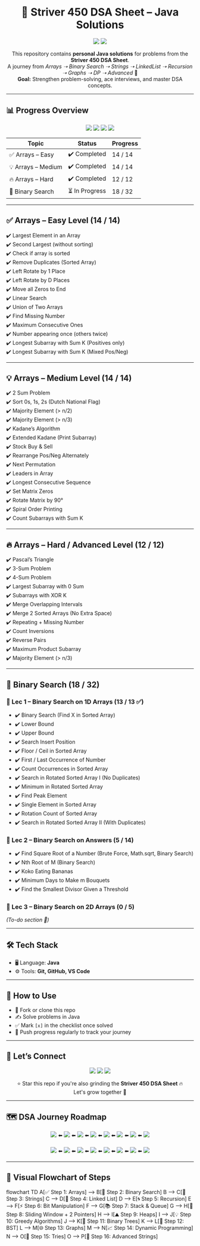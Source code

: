 <h1 align="center">🚀 Striver 450 DSA Sheet – Java Solutions</h1>
<p align="center">
  <img src="https://img.shields.io/badge/Binary%20Search-18%2F32-yellow?style=for-the-badge" />
  <img src="https://img.shields.io/badge/Arrays-40%2F40-brightgreen?style=for-the-badge" />
</p>
<p align="center">
This repository contains <b>personal Java solutions</b> for problems from the <b>Striver 450 DSA Sheet</b>.<br>
A journey from <i>Arrays ➝ Binary Search ➝ Strings ➝ LinkedList ➝ Recursion ➝ Graphs ➝ DP ➝ Advanced</i> 🚀 <br>
<b>Goal:</b> Strengthen problem-solving, ace interviews, and master DSA concepts.
</p>

---

## 📊 Progress Overview  
<p align="center">
  <img src="https://img.shields.io/badge/Arrays%20Easy-100%25-brightgreen?style=for-the-badge" />
  <img src="https://img.shields.io/badge/Arrays%20Medium-100%25-brightgreen?style=for-the-badge" />
  <img src="https://img.shields.io/badge/Arrays%20Hard-100%25-brightgreen?style=for-the-badge" />
  <img src="https://img.shields.io/badge/Binary%20Search-56%25-yellow?style=for-the-badge" />
</p>

| Topic                 | Status         | Progress  |
|-----------------------|----------------|-----------|
| ✅ Arrays – Easy      | ✔️ Completed   | 14 / 14   |
| 💡 Arrays – Medium    | ✔️ Completed   | 14 / 14   |
| 🔥 Arrays – Hard      | ✔️ Completed   | 12 / 12   |
| 🎯 Binary Search      | ⏳ In Progress | 18 / 32   |

---

## ✅ Arrays – Easy Level (14 / 14)  
✔️ Largest Element in an Array  
✔️ Second Largest (without sorting)  
✔️ Check if array is sorted  
✔️ Remove Duplicates (Sorted Array)  
✔️ Left Rotate by 1 Place  
✔️ Left Rotate by D Places  
✔️ Move all Zeros to End  
✔️ Linear Search  
✔️ Union of Two Arrays  
✔️ Find Missing Number  
✔️ Maximum Consecutive Ones  
✔️ Number appearing once (others twice)  
✔️ Longest Subarray with Sum K (Positives only)  
✔️ Longest Subarray with Sum K (Mixed Pos/Neg)  

---

## 💡 Arrays – Medium Level (14 / 14)  
✔️ 2 Sum Problem  
✔️ Sort 0s, 1s, 2s (Dutch National Flag)  
✔️ Majority Element (> n/2)  
✔️ Majority Element (> n/3)  
✔️ Kadane’s Algorithm  
✔️ Extended Kadane (Print Subarray)  
✔️ Stock Buy & Sell  
✔️ Rearrange Pos/Neg Alternately  
✔️ Next Permutation  
✔️ Leaders in Array  
✔️ Longest Consecutive Sequence  
✔️ Set Matrix Zeros  
✔️ Rotate Matrix by 90°  
✔️ Spiral Order Printing  
✔️ Count Subarrays with Sum K  

---

## 🔥 Arrays – Hard / Advanced Level (12 / 12)  
✔️ Pascal’s Triangle  
✔️ 3-Sum Problem  
✔️ 4-Sum Problem  
✔️ Largest Subarray with 0 Sum  
✔️ Subarrays with XOR K  
✔️ Merge Overlapping Intervals  
✔️ Merge 2 Sorted Arrays (No Extra Space)  
✔️ Repeating + Missing Number  
✔️ Count Inversions  
✔️ Reverse Pairs  
✔️ Maximum Product Subarray  
✔️ Majority Element (> n/3)  

---

## 🎯 Binary Search (18 / 32)  

### 📌 Lec 1 – Binary Search on 1D Arrays (13 / 13 ✅)  
- ✔️ Binary Search (Find X in Sorted Array)  
- ✔️ Lower Bound  
- ✔️ Upper Bound  
- ✔️ Search Insert Position  
- ✔️ Floor / Ceil in Sorted Array  
- ✔️ First / Last Occurrence of Number  
- ✔️ Count Occurrences in Sorted Array  
- ✔️ Search in Rotated Sorted Array I (No Duplicates)  
- ✔️ Minimum in Rotated Sorted Array  
- ✔️ Find Peak Element  
- ✔️ Single Element in Sorted Array  
- ✔️ Rotation Count of Sorted Array  
- ✔️ Search in Rotated Sorted Array II (With Duplicates)  

### 📌 Lec 2 – Binary Search on Answers (5 / 14)  
- ✔️ Find Square Root of a Number (Brute Force, Math.sqrt, Binary Search)  
- ✔️ Nth Root of M (Binary Search)  
- ✔️ Koko Eating Bananas  
- ✔️ Minimum Days to Make m Bouquets
- ✔️ Find the Smallest Divisor Given a Threshold

### 📌 Lec 3 – Binary Search on 2D Arrays (0 / 5)  
*(To-do section 🚧)*

---

## 🛠 Tech Stack  
- 🖥️ Language: **Java**
- ⚙️ Tools: **Git, GitHub, VS Code**

---

## 🔄 How to Use  
- 🍴 Fork or clone this repo  
- ✍️ Solve problems in Java  
- ✅ Mark `[x]` in the checklist once solved  
- 🔄 Push progress regularly to track your journey  

---

## 🙌 Let’s Connect  
<p align="center">
<a href="https://github.com/piratesofsi"><img src="https://img.shields.io/badge/GitHub-181717.svg?&style=for-the-badge&logo=github&logoColor=white" /></a>
<a href="https://www.linkedin.com/in/YOUR_LINKEDIN/"><img src="https://img.shields.io/badge/LinkedIn-0077B5.svg?&style=for-the-badge&logo=linkedin&logoColor=white" /></a>
<a href="mailto:musabshaikh242@gmail.com"><img src="https://img.shields.io/badge/Gmail-D14836.svg?&style=for-the-badge&logo=gmail&logoColor=white" /></a>
</p>
<p align="center">⭐ Star this repo if you're also grinding the <b>Striver 450 DSA Sheet</b> 🔥<br>Let's grow together 🚀</p>

---

## 🗺️ DSA Journey Roadmap  
<p align="center">
  <img src="https://img.shields.io/badge/✅%20Step%201:%20Arrays-Completed-brightgreen?style=for-the-badge" />
  ⬅️
  <img src="https://img.shields.io/badge/🎯%20Step%202:%20Binary%20Search-In%20Progress-yellow?style=for-the-badge" />
  ⬅️
  <img src="https://img.shields.io/badge/🔡%20Step%203:%20Strings-Next%20Up-blue?style=for-the-badge" />
  ⬅️
  <img src="https://img.shields.io/badge/🔗%20Step%204:%20Linked%20List-Future-lightgrey?style=for-the-badge" />
  ⬅️
  <img src="https://img.shields.io/badge/🌀%20Step%205:%20Recursion-Future-lightgrey?style=for-the-badge" />
  ⬅️
  <img src="https://img.shields.io/badge/⚡%20Step%206:%20Bit%20Manipulation-Future-lightgrey?style=for-the-badge" />
  ⬅️
  <img src="https://img.shields.io/badge/📚%20Step%207:%20Stack%20%26%20Queue-Future-lightgrey?style=for-the-badge" />
  ⬅️
  <img src="https://img.shields.io/badge/🎯%20Step%208:%20Sliding%20Window%20+%202%20Pointers-Future-lightgrey?style=for-the-badge" />
  <br><br>
  <img src="https://img.shields.io/badge/⛰️%20Step%209:%20Heaps-Future-lightgrey?style=for-the-badge" />
  ⬅️
  <img src="https://img.shields.io/badge/💡%20Step%2010:%20Greedy%20Algorithms-Future-lightgrey?style=for-the-badge" />
  ⬅️
  <img src="https://img.shields.io/badge/🌳%20Step%2011:%20Binary%20Trees-Future-lightgrey?style=for-the-badge" />
  ⬅️
  <img src="https://img.shields.io/badge/🌲%20Step%2012:%20Binary%20Search%20Trees-Future-lightgrey?style=for-the-badge" />
  ⬅️
  <img src="https://img.shields.io/badge/🌐%20Step%2013:%20Graphs-Future-lightgrey?style=for-the-badge" />
  ⬅️
  <img src="https://img.shields.io/badge/📈%20Step%2014:%20Dynamic%20Programming-Future-lightgrey?style=for-the-badge" />
  ⬅️
  <img src="https://img.shields.io/badge/📝%20Step%2015:%20Tries-Future-lightgrey?style=for-the-badge" />
  ⬅️
  <img src="https://img.shields.io/badge/🔡%20Step%2016:%20Advanced%20Strings-Future-lightgrey?style=for-the-badge" />
</p>

---

## 📌 Visual Flowchart of Steps  
flowchart TD
A[✅ Step 1: Arrays] --> B[🎯 Step 2: Binary Search]
B --> C[🔡 Step 3: Strings]
C --> D[🔗 Step 4: Linked List]
D --> E[🌀 Step 5: Recursion]
E --> F[⚡ Step 6: Bit Manipulation]
F --> G[📚 Step 7: Stack & Queue]
G --> H[🎯 Step 8: Sliding Window + 2 Pointers]
H --> I[⛰️ Step 9: Heaps]
I --> J[💡 Step 10: Greedy Algorithms]
J --> K[🌳 Step 11: Binary Trees]
K --> L[🌲 Step 12: BST]
L --> M[🌐 Step 13: Graphs]
M --> N[📈 Step 14: Dynamic Programming]
N --> O[📝 Step 15: Tries]
O --> P[🔡 Step 16: Advanced Strings]
